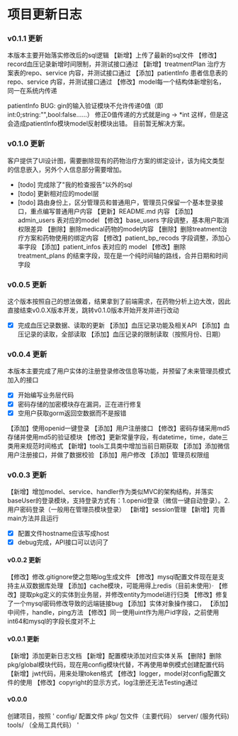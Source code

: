 # 项目更新日志

### v0.1.1 更新
本版本主要开始落实修改后的sql逻辑
【新增】上传了最新的sql文件
【修改】record血压记录新增时间限制，并测试接口通过
【新增】treatmentPlan 治疗方案表的repo、service 内容，并测试接口通过
【添加】patientInfo 患者信息表的repo、service 内容，并测试接口通过
【修改】model每一个结构体新增别名，同一在系统内传递

patientInfo BUG: 
gin的输入验证模块不允许传递0值（即int:0;string:"",bool:false……）
修正0值传递的方式就是ing -> *int 这样，但是这会造成patientInfo模块model反射模块出错。
目前暂无解决方案。

### v0.1.0 更新
客户提供了UI设计图，需要删除现有的药物治疗方案的绑定设计，该为纯文类型的信息嵌入，另外个人信息部分需要增加。
- [todo] 完成除了"我的检查报告"以外的sql
- [todo] 更新相对应的model层
- [todo] 路由身份上，区分管理员和普通用户，管理员只保留一个基本登录接口，重点编写普通用户内容
【更新】README.md 内容
【添加】admin_users 表对应的model
【修改】base_users 字段调整，基本用户取消权限差异
【删除】删除medical药物的model内容
【删除】删除treatment治疗方案和药物使用的绑定内容
【修改】patient_bp_recods 字段调整，添加心率字段
【添加】patient_infos 表对应的 model
【修改】删除treatment_plans 的结束字段，现在是一个纯时间轴的路线，合并日期和时间字段

### v0.0.5 更新
这个版本按照自己的想法做着，结果拿到了前端需求，在药物分析上边大改，因此直接结束v0.0.X版本开发，跳转v0.1.0版本开始开发并进行改动
- [x] 完成血压记录数据、读取的更新
【添加】血压记录功能及相关API
【添加】血压记录的读取，全部读取
【添加】血压记录的限制读取（按照月份、日期）

### v0.0.4 更新
本版本主要完成了用户实体的注册登录修改信息等功能，并预留了未来管理员模式加入的接口

- [x] 开始编写业务层代码
- [x] 密码存储的加密模块存在漏洞，正在进行修复
- [x] 空用户获取gorm返回空数据而不是报错

【添加】使用openid一键登录
【添加】用户注册接口
【修改】密码存储采用md5存储并使用md5的验证模块
【修改】更新常量字段，有datetime，time，date三类用来规范时间格式
【新增】tools工具类中增加当前日期获取
【添加】添加微信用户注册接口，并做了数据校验
【添加】用户修改
【添加】管理员权限组

### v0.0.3 更新
【新增】增加model、service、handler作为类似MVC的架构结构，并落实baseUser的登录模块，支持登录方式有：1.openid登录（微信一键自动登录）。2.用户密码登录（一般用在管理员模块登录）
【新增】session管理
【新增】完善main方法并且运行
- [x] 配置文件hostname应该写成host
- [x] debug完成，API接口可以访问了

#### v0.0.2 更新
【修改】修改.gitignore使之忽略log生成文件
【修改】mysql配置文件现在是支持主从双数据库处理
【添加】cache模块，可能用得上redis（目前未使用）·
【修改】提取pkg定义的实体到业务层，并修改entity为model进行归类
【修改】修复了一个mysql密码修改导致的远端链接bug
【添加】实体对象操作接口，
【添加】中间件，handle，ping方法
【修改】同一使用uint作为用户id字段，之前使用int64和mysql的字段长度对不上

#### v0.0.1 更新
【新增】添加更新日志文档
【新增】配置模块添加对应实体关系
【删除】删除pkg/global模块代码，现在用config模块代替，不再使用单例模式创建配置代码
【新增】jwt代码，用来处理token格式
【修改】logger，model对config配置文件的使用
【修改】copyright的显示方式，log注册还无法Testing通过

#### v0.0.0
创建项目，按照
'
config/ 配置文件
pkg/ 包文件（主要代码）
server/ (服务代码)
tools/ （全局工具代码）
'